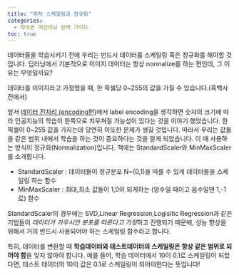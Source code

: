 ```yaml
---
title: "피처 스케일링과 정규화"
categories:
  - 파이썬 머신러닝 완벽 가이드
toc: true
---
```


데이터들을 학습시키기 전에 우리는 반드시 데이터를 스케일링 혹은 정규화를 해야할 것입니다. 
딥러닝에서 기본적으로 이미지 데이터는 항상 normalize를 하는 편인데, 그 이유는 무엇일까요?

데이터를 이미지라고 가정했을 때, 한 픽셀당 0~255의 값을 가질 수 있습니다.(흑백사진에서) 

앞서 [데이터 전처리 (encoding편)](https://yhyuntak.github.io/%ED%8C%8C%EC%9D%B4%EC%8D%AC%20%EB%A8%B8%EC%8B%A0%EB%9F%AC%EB%8B%9D%20%EC%99%84%EB%B2%BD%20%EA%B0%80%EC%9D%B4%EB%93%9C/%EB%8D%B0%EC%9D%B4%ED%84%B0-%EC%A0%84%EC%B2%98%EB%A6%AC(encoding%ED%8E%B8)/)에서 label encoding을 생각하면 숫자의 크기에 따라 인공지능의 학습이 한쪽으로 치우쳐질 가능성이 있다는 것을 이야기 했었습니다.
한 픽셀이 0~255 값을 가지는데 당연히 이또한 문제가 생길 것입니다. 따라서 우리는 값들을 같은 범위 내에서 학습을 하는 것이 중요하다는 것을 알게 되었습니다. 
이 때 사용하는 방식이 정규화(Normalization)입니다. 책에는 StandardScaler와 MinMaxScaler를 소개합니다. 

* StandardScaler : 데이터들이 정규분포 N~(0,1)을 따를 수 있게 데이터들을 스케일링 하는 함수
* MinMaxScaler : 최대,최소 값들이 1,0이 되게하는 (양수일 때이고 음수일땐 1,-1로) 함수
 
StandardScaler의 경우에는 SVD,Linear Regression,Logisitic Regression과 같은 기법들이 *데이터가 가우시안 분포를 따른다고 가정*하고 진행되기 때문에, 
성능 향상을 위해서 거의 반드시 사용되어야 하는 스케일링 함수라고 합니다.

특히, 데이터를 변환할 때  **학습데이터와 테스트데이터의 스케일링은 항상 같은 범위로 되어야 함**을 잊지 않아야 합니다.
예를 들어, 학습 데이터에서 10이 0.1로 스케일링이 되었다면, 테스트 데이터의 10의 값은 0.1로 스케일링이 되어야한다는 뜻입니다!
